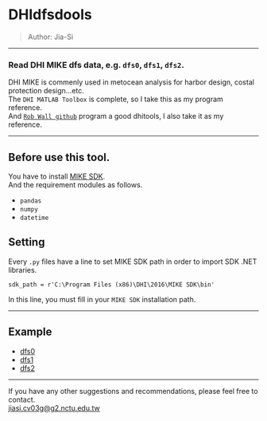 # DHIdfsdools 
> Author: Jia-Si

--------------- 
### Read DHI MIKE dfs data, e.g. `dfs0`, `dfs1`, `dfs2`.
  
DHI MIKE is commenly used in metocean analysis for harbor design, costal protection design...etc.  
The `DHI MATLAB Toolbox` is complete, so I take this as my program reference.  
And [`Rob Wall github`](https://github.com/robjameswall) program a good dhitools, I also take it as my reference.  

-------------------  
## Before use this tool.  
You have to install [MIKE SDK](https://www.mikepoweredbydhi.com/download/mike-2016/mike-sdk?ref=%7B181C63FF-2342-4C41-9F84-F93884595EF3%7D).  
And the requirement modules as follows.  
* `pandas`
* `numpy`
* `datetime`
  
## Setting  
Every `.py` files have a line to set MIKE SDK path in order to import SDK .NET libraries.
```
sdk_path = r'C:\Program Files (x86)\DHI\2016\MIKE SDK\bin'
```
In this line, you must fill in your `MIKE SDK` installation path.  

--------------------
## Example
* [dfs0](/demo/dfs0_demo.ipynb)
* [dfs1](/demo/dfs1_demo.ipynb)
* [dfs2](/demo/dfs2_demo.ipynb)

--------------------
  
  
If you have any other suggestions and recommendations, please feel free to contact.  
<jiasi.cv03g@g2.nctu.edu.tw>

